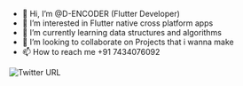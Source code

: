 - 👋 Hi, I’m @D-ENCODER (Flutter Developer)
- 👀 I’m interested in Flutter native cross platform apps
- 🌱 I’m currently learning data structures and algorithms
- 💞️ I’m looking to collaborate on Projects that i wanna make
- 📫 How to reach me +91 7434076092

![Twitter URL](https://img.shields.io/twitter/url?label=Follow%20Me&style=social&url=https%3A%2F%2Ftwitter.com%2FHetjoshi1684)

<!---
D-ENCODER/D-ENCODER is a ✨ special ✨ repository because its `README.md` (this file) appears on your GitHub profile.
You can click the Preview link to take a look at your changes.
--->

